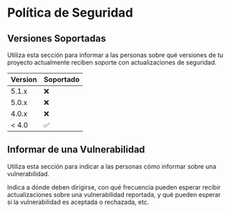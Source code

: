 # Política de Seguridad

## Versiones Soportadas

Utiliza esta sección para informar a las personas sobre qué versiones de tu proyecto
actualmente reciben soporte con actualizaciones de seguridad.


| Version | Soportado          |
| ------- | ------------------ |
| 5.1.x   | :x:                |
| 5.0.x   | :x:                |
| 4.0.x   | :x:                |
| < 4.0   | :white_check_mark: |

## Informar de una Vulnerabilidad

Utiliza esta sección para indicar a las personas cómo informar sobre una vulnerabilidad.

Indica a dónde deben dirigirse, con qué frecuencia pueden esperar
recibir actualizaciones sobre una vulnerabilidad reportada, y qué
pueden esperar si la vulnerabilidad es aceptada o rechazada, etc.
